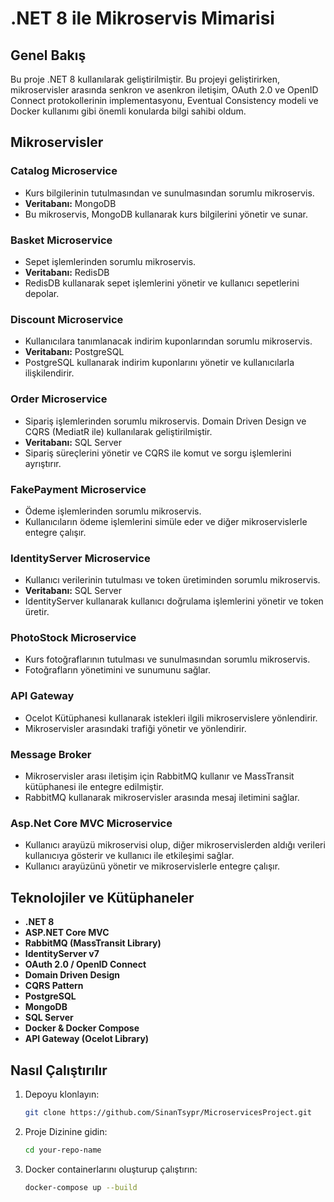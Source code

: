 # .NET 8 ile Mikroservis Mimarisi

## Genel Bakış

Bu proje .NET 8 kullanılarak geliştirilmiştir. Bu projeyi geliştirirken, mikroservisler arasında senkron ve asenkron iletişim, OAuth 2.0 ve OpenID Connect protokollerinin implementasyonu, Eventual Consistency modeli ve Docker kullanımı gibi önemli konularda bilgi sahibi oldum.

## Mikroservisler

### Catalog Microservice
- Kurs bilgilerinin tutulmasından ve sunulmasından sorumlu mikroservis.
- **Veritabanı:** MongoDB
- Bu mikroservis, MongoDB kullanarak kurs bilgilerini yönetir ve sunar.

### Basket Microservice
- Sepet işlemlerinden sorumlu mikroservis.
- **Veritabanı:** RedisDB
- RedisDB kullanarak sepet işlemlerini yönetir ve kullanıcı sepetlerini depolar.

### Discount Microservice
- Kullanıcılara tanımlanacak indirim kuponlarından sorumlu mikroservis.
- **Veritabanı:** PostgreSQL
- PostgreSQL kullanarak indirim kuponlarını yönetir ve kullanıcılarla ilişkilendirir.

### Order Microservice
- Sipariş işlemlerinden sorumlu mikroservis. Domain Driven Design ve CQRS (MediatR ile) kullanılarak geliştirilmiştir.
- **Veritabanı:** SQL Server
- Sipariş süreçlerini yönetir ve CQRS ile komut ve sorgu işlemlerini ayrıştırır.

### FakePayment Microservice
- Ödeme işlemlerinden sorumlu mikroservis.
- Kullanıcıların ödeme işlemlerini simüle eder ve diğer mikroservislerle entegre çalışır.

### IdentityServer Microservice
- Kullanıcı verilerinin tutulması ve token üretiminden sorumlu mikroservis.
- **Veritabanı:** SQL Server
- IdentityServer kullanarak kullanıcı doğrulama işlemlerini yönetir ve token üretir.

### PhotoStock Microservice
- Kurs fotoğraflarının tutulması ve sunulmasından sorumlu mikroservis.
- Fotoğrafların yönetimini ve sunumunu sağlar.

### API Gateway
- Ocelot Kütüphanesi kullanarak istekleri ilgili mikroservislere yönlendirir.
- Mikroservisler arasındaki trafiği yönetir ve yönlendirir.

### Message Broker
- Mikroservisler arası iletişim için RabbitMQ kullanır ve MassTransit kütüphanesi ile entegre edilmiştir.
- RabbitMQ kullanarak mikroservisler arasında mesaj iletimini sağlar.

### Asp.Net Core MVC Microservice
- Kullanıcı arayüzü mikroservisi olup, diğer mikroservislerden aldığı verileri kullanıcıya gösterir ve kullanıcı ile etkileşimi sağlar.
- Kullanıcı arayüzünü yönetir ve mikroservislerle entegre çalışır.

## Teknolojiler ve Kütüphaneler

- **.NET 8**
- **ASP.NET Core MVC**
- **RabbitMQ (MassTransit Library)**
- **IdentityServer v7**
- **OAuth 2.0 / OpenID Connect**
- **Domain Driven Design**
- **CQRS Pattern**
- **PostgreSQL**
- **MongoDB**
- **SQL Server**
- **Docker & Docker Compose**
- **API Gateway (Ocelot Library)**

## Nasıl Çalıştırılır

1. Depoyu klonlayın:
   ```sh
   git clone https://github.com/SinanTsypr/MicroservicesProject.git

2. Proje Dizinine gidin:
   ```sh
   cd your-repo-name

3. Docker containerlarını oluşturup çalıştırın:
   ```sh
   docker-compose up --build
